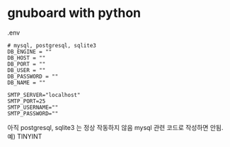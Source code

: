 # gnuboard with python

.env

```
# mysql, postgresql, sqlite3
DB_ENGINE = ""
DB_HOST = ""
DB_PORT = ""
DB_USER = ""
DB_PASSWORD = ""
DB_NAME = ""

SMTP_SERVER="localhost"
SMTP_PORT=25
SMTP_USERNAME=""
SMTP_PASSWORD=""
```

아직 postgresql, sqlite3 는 정상 작동하지 않음
mysql 관련 코드로 작성하면 안됨. 예) TINYINT
